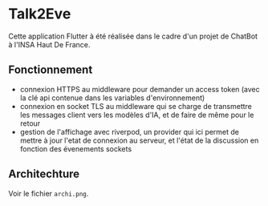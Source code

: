 # Talk2Eve

Cette application Flutter à été réalisée dans le cadre d'un projet de ChatBot à l'INSA Haut De France.

## Fonctionnement
- connexion HTTPS au middleware pour demander un access token (avec la clé api contenue dans les variables d'environnement)
- connexion en socket TLS au middleware qui se charge de transmettre les messages client vers les modèles d'IA, et de faire de même pour le retour
- gestion de l'affichage avec riverpod, un provider qui ici permet de mettre à jour l'etat de connexion au serveur, et l'état de la discussion en fonction des évenements sockets

## Architechture
Voir le fichier ```archi.png```.
